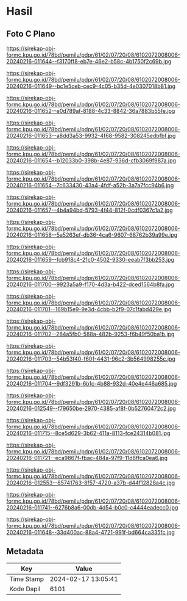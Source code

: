 # Hasil

## Foto C Plano

https://sirekap-obj-formc.kpu.go.id/78bd/pemilu/pdpr/61/02/07/20/08/6102072008006-20240216-011644--f3170ff8-eb7e-46e2-b58c-4b1750f2c69b.jpg

https://sirekap-obj-formc.kpu.go.id/78bd/pemilu/pdpr/61/02/07/20/08/6102072008006-20240216-011649--bc1e5ceb-cec9-4c05-b35d-4e0307018b81.jpg

https://sirekap-obj-formc.kpu.go.id/78bd/pemilu/pdpr/61/02/07/20/08/6102072008006-20240216-011652--e0d789af-8188-4c33-8842-36a7883b55fe.jpg

https://sirekap-obj-formc.kpu.go.id/78bd/pemilu/pdpr/61/02/07/20/08/6102072008006-20240216-011653--a8dd3a53-9932-4f68-9582-308245edbfbf.jpg

https://sirekap-obj-formc.kpu.go.id/78bd/pemilu/pdpr/61/02/07/20/08/6102072008006-20240216-011654--b12033b0-398b-4e87-936d-cfb3069f987a.jpg

https://sirekap-obj-formc.kpu.go.id/78bd/pemilu/pdpr/61/02/07/20/08/6102072008006-20240216-011654--7c633430-43a4-4fdf-a52b-3a7a7fcc94b6.jpg

https://sirekap-obj-formc.kpu.go.id/78bd/pemilu/pdpr/61/02/07/20/08/6102072008006-20240216-011657--4b4a94bd-5793-4f44-812f-0cdf0367c1a2.jpg

https://sirekap-obj-formc.kpu.go.id/78bd/pemilu/pdpr/61/02/07/20/08/6102072008006-20240216-011658--5a5263ef-db36-4ca6-9607-68762b39a99e.jpg

https://sirekap-obj-formc.kpu.go.id/78bd/pemilu/pdpr/61/02/07/20/08/6102072008006-20240216-011659--fcb918c4-21c0-4502-9330-eeab7f3bb253.jpg

https://sirekap-obj-formc.kpu.go.id/78bd/pemilu/pdpr/61/02/07/20/08/6102072008006-20240216-011700--9923a5a9-f170-4d3a-b422-dced1564b8fa.jpg

https://sirekap-obj-formc.kpu.go.id/78bd/pemilu/pdpr/61/02/07/20/08/6102072008006-20240216-011701--169b15e9-9e3d-4cbb-b2f9-07c1fabd429e.jpg

https://sirekap-obj-formc.kpu.go.id/78bd/pemilu/pdpr/61/02/07/20/08/6102072008006-20240216-011702--284a5fb0-588a-482b-9253-f6b49f50ba1b.jpg

https://sirekap-obj-formc.kpu.go.id/78bd/pemilu/pdpr/61/02/07/20/08/6102072008006-20240216-011703--54b53f40-f601-4431-96c2-3b564998255c.jpg

https://sirekap-obj-formc.kpu.go.id/78bd/pemilu/pdpr/61/02/07/20/08/6102072008006-20240216-011704--9df3291b-6b1c-4b88-932d-40e4e446a685.jpg

https://sirekap-obj-formc.kpu.go.id/78bd/pemilu/pdpr/61/02/07/20/08/6102072008006-20240216-012549--f79650be-2970-4385-af8f-0b52760472c2.jpg

https://sirekap-obj-formc.kpu.go.id/78bd/pemilu/pdpr/61/02/07/20/08/6102072008006-20240216-011715--8ce5d629-3b62-411a-8113-fce24314b081.jpg

https://sirekap-obj-formc.kpu.go.id/78bd/pemilu/pdpr/61/02/07/20/08/6102072008006-20240216-011721--eca9867f-fbac-484a-97f9-11d8ffca0ea6.jpg

https://sirekap-obj-formc.kpu.go.id/78bd/pemilu/pdpr/61/02/07/20/08/6102072008006-20240216-012553--85741763-8f57-4720-a37b-d44f12828a4c.jpg

https://sirekap-obj-formc.kpu.go.id/78bd/pemilu/pdpr/61/02/07/20/08/6102072008006-20240216-011741--6276b8a6-00db-4d54-b0c0-c4444eadecc0.jpg

https://sirekap-obj-formc.kpu.go.id/78bd/pemilu/pdpr/61/02/07/20/08/6102072008006-20240216-011648--33d400ac-88a4-4721-991f-bd664ca335fc.jpg


## Metadata

| Key        | Value               |
| ---------- | ------------------- |
| Time Stamp | 2024-02-17 13:05:41 |
| Kode Dapil | 6101                |



